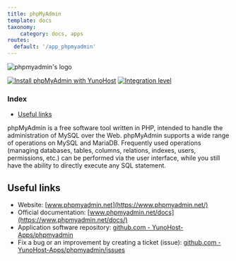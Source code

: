 ```yaml
---
title: phpMyAdmin
template: docs
taxonomy:
    category: docs, apps
routes:
  default: '/app_phpmyadmin'
---
```


![phpmyadmin's logo](image://phpmyadmin_logo.svg?resize=,80)

[![Install phpMyAdmin with YunoHost](https://install-app.yunohost.org/install-with-yunohost.png)](https://install-app.yunohost.org/?app=phpmyadmin) [![Integration level](https://dash.yunohost.org/integration/phpmyadmin.svg)](https://dash.yunohost.org/appci/app/phpmyadmin)

### Index

- [Useful links](#useful-links)

phpMyAdmin is a free software tool written in PHP, intended to handle the administration of MySQL over the Web. phpMyAdmin supports a wide range of operations on MySQL and MariaDB. Frequently used operations (managing databases, tables, columns, relations, indexes, users, permissions, etc.) can be performed via the user interface, while you still have the ability to directly execute any SQL statement.

## Useful links

+ Website: [www.phpmyadmin.net](https://www.phpmyadmin.net/)
+ Official documentation: [www.phpmyadmin.net/docs](https://www.phpmyadmin.net/docs/)
+ Application software repository: [github.com - YunoHost-Apps/phpmyadmin](https://github.com/YunoHost-Apps/phpmyadmin_ynh)
+ Fix a bug or an improvement by creating a ticket (issue): [github.com - YunoHost-Apps/phpmyadmin/issues](https://github.com/YunoHost-Apps/phpmyadmin_ynh/issues)
